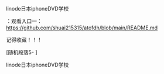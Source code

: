 linode日本iphoneDVD学校

：观看入口一：https://github.com/shuai215315/atofdh/blob/main/README.md


记得收藏！！！



[随机段落5-
]






linode日本iphoneDVD学校
